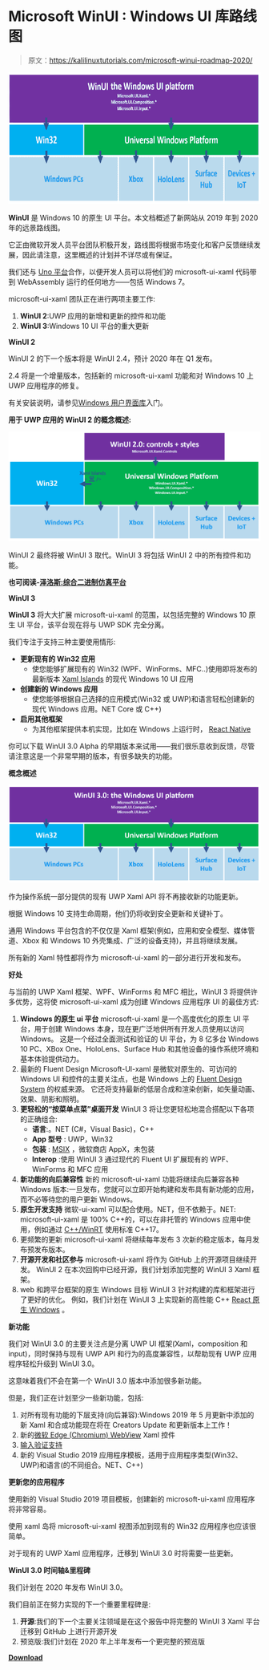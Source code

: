 # Microsoft WinUI : Windows UI 库路线图

> 原文：<https://kalilinuxtutorials.com/microsoft-winui-roadmap-2020/>

[![Microsoft WinUI : Windows UI Library Roadmap](img//5c93657c6fe027db63ea22ce7dd4c940.png "Microsoft WinUI : Windows UI Library Roadmap")](https://1.bp.blogspot.com/-3N6XOPOHSng/XnJTNLtFhLI/AAAAAAAAFjc/FbX8oNzwcTU1Px2UhchsV3RJksPBt4jEwCLcBGAsYHQ/s1600/roadmap_winui3%25281%2529.png)

**WinUI** 是 Windows 10 的原生 UI 平台。本文档概述了新网站从 2019 年到 2020 年的远景路线图。

它正由微软开发人员平台团队积极开发，路线图将根据市场变化和客户反馈继续发展，因此请注意，这里概述的计划并不详尽或有保证。

我们还与 [Uno 平台](https://platform.uno/WinUI-on-Windows7-via-UnoPlatform/)合作，以便开发人员可以将他们的 microsoft-ui-xaml 代码带到 WebAssembly 运行的任何地方——包括 Windows 7。

microsoft-ui-xaml 团队正在进行两项主要工作:

1.  **WinUI 2**:UWP 应用的新增和更新的控件和功能
2.  **WinUI 3**:Windows 10 UI 平台的重大更新

**WinUI 2**

WinUI 2 的下一个版本将是 WinUI 2.4，预计 2020 年在 Q1 发布。

2.4 将是一个增量版本，包括新的 microsoft-ui-xaml 功能和对 Windows 10 上 UWP 应用程序的修复。

有关安装说明，请参见[Windows 用户界面库](https://docs.microsoft.com/uwp/toolkits/winui/getting-started)入门。

**用于 UWP 应用的 WinUI 2 的概念概述:**

![](img//d11d37bfaef2e7fa44d889973e0bb587.png)

WinUI 2 最终将被 WinUI 3 取代。WinUI 3 将包括 WinUI 2 中的所有控件和功能。

**也可阅读-[泽洛斯:综合二进制仿真平台](https://kalilinuxtutorials.com/zelos/)**

**WinUI 3**

**WinUI 3** 将大大扩展 microsoft-ui-xaml 的范围，以包括完整的 Windows 10 原生 UI 平台，该平台现在将与 UWP SDK 完全分离。

我们专注于支持三种主要使用情形:

*   **更新现有的 Win32 应用**
    *   使您能够扩展现有的 Win32 (WPF、WinForms、MFC..)使用即将发布的最新版本 [Xaml Islands](https://docs.microsoft.com/windows/apps/desktop/modernize/xaml-islands) 的现代 Windows 10 UI 应用
*   **创建新的 Windows 应用**
    *   使您能够根据自己选择的应用模式(Win32 或 UWP)和语言轻松创建新的现代 Windows 应用。NET Core 或 C++)
*   **启用其他框架**
    *   为其他框架提供本机实现，比如在 Windows 上运行时， [React Native](https://github.com/Microsoft/react-native-windows)

你可以下载 WinUI 3.0 Alpha 的早期版本来试用——我们很乐意收到反馈，尽管请注意这是一个非常早期的版本，有很多缺失的功能。

**概念概述**

![](img//52eb469822f1a7be7ef6f87febffd03f.png)

作为操作系统一部分提供的现有 UWP Xaml API 将不再接收新的功能更新。

根据 Windows 10 支持生命周期，他们仍将收到安全更新和关键补丁。

通用 Windows 平台包含的不仅仅是 Xaml 框架(例如，应用和安全模型、媒体管道、Xbox 和 Windows 10 外壳集成、广泛的设备支持)，并且将继续发展。

所有新的 Xaml 特性都将作为 microsoft-ui-xaml 的一部分进行开发和发布。

**好处**

与当前的 UWP Xaml 框架、WPF、WinForms 和 MFC 相比，WinUI 3 将提供许多优势，这将使 microsoft-ui-xaml 成为创建 Windows 应用程序 UI 的最佳方式:

1.  **Windows 的原生 ui 平台**
    microsoft-ui-xaml 是一个高度优化的原生 UI 平台，用于创建 Windows 本身，现在更广泛地供所有开发人员使用以访问 Windows。
    这是一个经过全面测试和验证的 UI 平台，为 8 亿多台 Windows 10 PC、XBox One、HoloLens、Surface Hub 和其他设备的操作系统环境和基本体验提供动力。
2.  最新的 Fluent Design
    Microsoft-UI-xaml 是微软对原生的、可访问的 Windows UI 和控件的主要关注点，也是 Windows 上的 [Fluent Design System](https://www.microsoft.com/design/fluent/) 的权威来源。
    它还将支持最新的低层合成和渲染创新，如矢量动画、效果、阴影和照明。
3.  **更轻松的“按菜单点菜”桌面开发**
    WinUI 3 将让您更轻松地混合搭配以下各项的正确组合:
    *   **语言**:。NET (C#，Visual Basic)，C++
    *   **App 型号** : UWP，Win32
    *   **包装** : [MSIX](https://docs.microsoft.com/windows/msix/) ，微软商店 AppX，未包装
    *   **Interop** :使用 WinUI 3 通过现代的 Fluent UI 扩展现有的 WPF、WinForms 和 MFC 应用
4.  **新功能的向后兼容性**
    新的 microsoft-ui-xaml 功能将继续向后兼容各种 Windows 版本:一旦发布，您就可以立即开始构建和发布具有新功能的应用，而不必等待您的用户更新 Windows。
5.  **原生开发支持**
    微软-ui-xaml 可以配合使用。NET，但不依赖于。NET: microsoft-ui-xaml 是 100% C++的，可以在非托管的 Windows 应用中使用，例如通过 [C++/WinRT](https://docs.microsoft.com/windows/uwp/cpp-and-winrt-apis/) 使用标准 C++17。
6.  更频繁的更新
    microsoft-ui-xaml 将继续每年发布 3 次新的稳定版本，每月发布预发布版本。
7.  **开源开发和社区参与**
    microsoft-ui-xaml 将作为 GitHub 上的开源项目继续开发。
    WinUI 2 在本次回购中已经开源，我们计划添加完整的 WinUI 3 Xaml 框架。
8.  web 和跨平台框架的原生 Windows 目标
    WinUI 3 针对构建的库和框架进行了更好的优化。
    例如，我们计划在 WinUI 3 上实现新的高性能 C++ [React 原生 Windows](https://github.com/Microsoft/react-native-windows) 。

**新功能**

我们对 WinUI 3.0 的主要关注点是分离 UWP UI 框架(Xaml，composition 和 input)，同时保持与现有 UWP API 和行为的高度兼容性，以帮助现有 UWP 应用程序轻松升级到 WinUI 3.0。

这意味着我们不会在第一个 WinUI 3.0 版本中添加很多新功能。

但是，我们正在计划至少一些新功能，包括:

1.  对所有现有功能的下层支持(向后兼容):Windows 2019 年 5 月更新中添加的新 Xaml 和合成功能现在将在 Creators Update 和更新版本上工作！
2.  新的[微软 Edge (Chromium) WebView](https://docs.microsoft.com/microsoft-edge/hosting/webview2) Xaml 控件
3.  [输入验证支持](https://github.com/microsoft/microsoft-ui-xaml/issues/179)
4.  新的 Visual Studio 2019 应用程序模板，适用于应用程序类型(Win32、UWP)和语言(的不同组合。NET、C++)

**更新您的应用程序**

使用新的 Visual Studio 2019 项目模板，创建新的 microsoft-ui-xaml 应用程序将非常容易。

使用 xaml 岛将 microsoft-ui-xaml 视图添加到现有的 Win32 应用程序也应该很简单。

对于现有的 UWP Xaml 应用程序，迁移到 WinUI 3.0 时将需要一些更新。

**WinUI 3.0 时间轴&里程碑**

我们计划在 2020 年发布 WinUI 3.0。

我们目前正在努力实现的下一个重要里程碑是:

1.  **开源**:我们的下一个主要关注领域是在这个报告中将完整的 WinUI 3 Xaml 平台迁移到 GitHub 上进行开源开发
2.  预览版:我们计划在 2020 年上半年发布一个更完整的预览版

[**Download**](https://github.com/microsoft/microsoft-ui-xaml/blob/master/docs/roadmap.md)